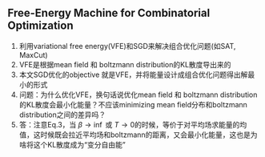 ## Free-Energy Machine for Combinatorial Optimization
1. 利用variational free energy(VFE)和SGD来解决组合优化问题(如SAT, MaxCut)
2. VFE是根据mean field 和 boltzmann distribution的KL散度导出来的
3. 本文SGD优化的objective 就是VFE，并将能量设计成组合优化问题得出解最小的形式
4. 问题：为什么优化VFE，换句话说优化mean field 和 boltzmann distribution的KL散度会最小化能量？不应该minimizing mean field分布和boltzmann distribution之间的差异吗？
5. 答：注意Eq.3，当 $\beta \rightarrow \inf$ 或 $T \rightarrow 0$的时候，等价于对平均场求能量的均值，这时候既会拉近平均场和boltzmann的距离，又会最小化能量，这也是为啥将这个KL散度成为“变分自由能”